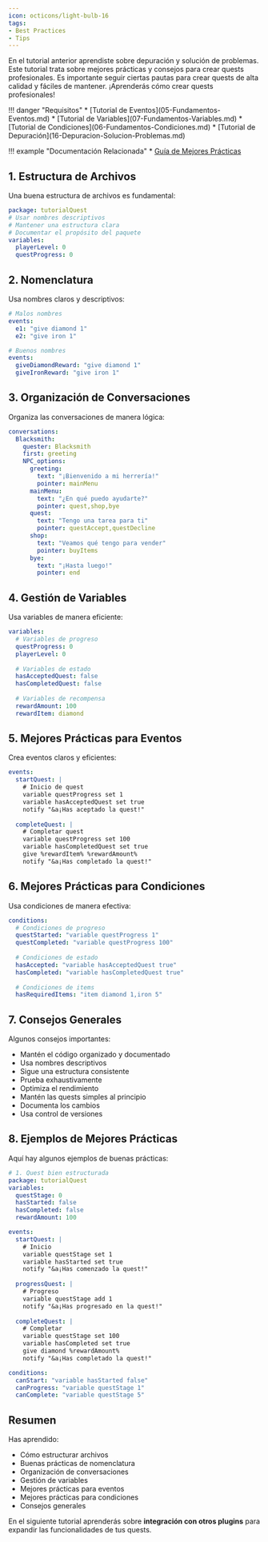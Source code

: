```yaml
---
icon: octicons/light-bulb-16
tags:
- Best Practices
- Tips
---
```


En el tutorial anterior aprendiste sobre depuración y solución de problemas. Este tutorial trata sobre mejores prácticas y consejos para crear quests profesionales.
Es importante seguir ciertas pautas para crear quests de alta calidad y fáciles de mantener.
¡Aprenderás cómo crear quests profesionales!

<div class="grid" markdown>
!!! danger "Requisitos"
    * [Tutorial de Eventos](05-Fundamentos-Eventos.md)
    * [Tutorial de Variables](07-Fundamentos-Variables.md)
    * [Tutorial de Condiciones](06-Fundamentos-Condiciones.md)
    * [Tutorial de Depuración](16-Depuracion-Solucion-Problemas.md)

!!! example "Documentación Relacionada"
    * [Guía de Mejores Prácticas](../../../Documentation/Features/BestPractices.md)
</div>

## 1. Estructura de Archivos

Una buena estructura de archivos es fundamental:

``` YAML title="package.yml" linenums="1"
package: tutorialQuest
# Usar nombres descriptivos
# Mantener una estructura clara
# Documentar el propósito del paquete
variables:
  playerLevel: 0
  questProgress: 0
```

## 2. Nomenclatura

Usa nombres claros y descriptivos:

``` YAML title="naming.yml" linenums="1"
# Malos nombres
events:
  e1: "give diamond 1"
  e2: "give iron 1"

# Buenos nombres
events:
  giveDiamondReward: "give diamond 1"
  giveIronReward: "give iron 1"
```

## 3. Organización de Conversaciones

Organiza las conversaciones de manera lógica:

``` YAML title="conversations.yml" linenums="1"
conversations:
  Blacksmith:
    quester: Blacksmith
    first: greeting
    NPC_options:
      greeting:
        text: "¡Bienvenido a mi herrería!"
        pointer: mainMenu
      mainMenu:
        text: "¿En qué puedo ayudarte?"
        pointer: quest,shop,bye
      quest:
        text: "Tengo una tarea para ti"
        pointer: questAccept,questDecline
      shop:
        text: "Veamos qué tengo para vender"
        pointer: buyItems
      bye:
        text: "¡Hasta luego!"
        pointer: end
```

## 4. Gestión de Variables

Usa variables de manera eficiente:

``` YAML title="variables.yml" linenums="1"
variables:
  # Variables de progreso
  questProgress: 0
  playerLevel: 0
  
  # Variables de estado
  hasAcceptedQuest: false
  hasCompletedQuest: false
  
  # Variables de recompensa
  rewardAmount: 100
  rewardItem: diamond
```

## 5. Mejores Prácticas para Eventos

Crea eventos claros y eficientes:

``` YAML title="events.yml" linenums="1"
events:
  startQuest: |
    # Inicio de quest
    variable questProgress set 1
    variable hasAcceptedQuest set true
    notify "&a¡Has aceptado la quest!"
    
  completeQuest: |
    # Completar quest
    variable questProgress set 100
    variable hasCompletedQuest set true
    give %rewardItem% %rewardAmount%
    notify "&a¡Has completado la quest!"
```

## 6. Mejores Prácticas para Condiciones

Usa condiciones de manera efectiva:

``` YAML title="conditions.yml" linenums="1"
conditions:
  # Condiciones de progreso
  questStarted: "variable questProgress 1"
  questCompleted: "variable questProgress 100"
  
  # Condiciones de estado
  hasAccepted: "variable hasAcceptedQuest true"
  hasCompleted: "variable hasCompletedQuest true"
  
  # Condiciones de items
  hasRequiredItems: "item diamond 1,iron 5"
```

## 7. Consejos Generales

Algunos consejos importantes:

* Mantén el código organizado y documentado
* Usa nombres descriptivos
* Sigue una estructura consistente
* Prueba exhaustivamente
* Optimiza el rendimiento
* Mantén las quests simples al principio
* Documenta los cambios
* Usa control de versiones

## 8. Ejemplos de Mejores Prácticas

Aquí hay algunos ejemplos de buenas prácticas:

``` YAML title="best_practices.yml" linenums="1"
# 1. Quest bien estructurada
package: tutorialQuest
variables:
  questStage: 0
  hasStarted: false
  hasCompleted: false
  rewardAmount: 100

events:
  startQuest: |
    # Inicio
    variable questStage set 1
    variable hasStarted set true
    notify "&a¡Has comenzado la quest!"
    
  progressQuest: |
    # Progreso
    variable questStage add 1
    notify "&a¡Has progresado en la quest!"
    
  completeQuest: |
    # Completar
    variable questStage set 100
    variable hasCompleted set true
    give diamond %rewardAmount%
    notify "&a¡Has completado la quest!"

conditions:
  canStart: "variable hasStarted false"
  canProgress: "variable questStage 1"
  canComplete: "variable questStage 5"
```

## Resumen

Has aprendido:
* Cómo estructurar archivos
* Buenas prácticas de nomenclatura
* Organización de conversaciones
* Gestión de variables
* Mejores prácticas para eventos
* Mejores prácticas para condiciones
* Consejos generales

En el siguiente tutorial aprenderás sobre **integración con otros plugins** para expandir las funcionalidades de tus quests. 